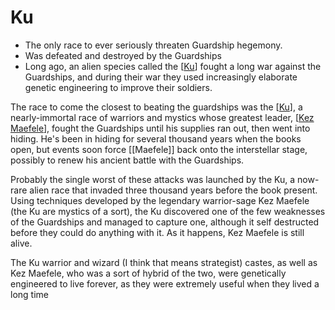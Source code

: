 # Ku

- The only race to ever seriously threaten Guardship hegemony.
- Was defeated and destroyed by the Guardships
- Long ago, an alien species called the [[Ku]] fought a long war against the Guardships, and during their war they used increasingly elaborate genetic engineering to improve their soldiers. 

The race to come the closest to beating the guardships was the [[Ku]], a nearly-immortal race of warriors and mystics whose greatest leader, [[Kez Maefele]], fought the Guardships until his supplies ran out, then went into hiding. He's been in hiding for several thousand years when the books open, but events soon force [[Maefele]] back onto the interstellar stage, possibly to renew his ancient battle with the Guardships.


Probably the single worst of these attacks was launched by the Ku, a now-rare alien race that invaded three thousand years before the book present. Using techniques developed by the legendary warrior-sage Kez Maefele (the Ku are mystics of a sort), the Ku discovered one of the few weaknesses of the Guardships and managed to capture one, although it self destructed before they could do anything with it. As it happens, Kez Maefele is still alive.

The Ku warrior and wizard (I think that means strategist) castes, as well as Kez Maefele, who was a sort of hybrid of the two, were genetically engineered to live forever, as they were extremely useful when they lived a long time

[//begin]: # "Autogenerated link references for markdown compatibility"
[Ku]: ku.md "Ku"
[Kez Maefele]: ../a-dragon-never-sleeps/kez-maefele.md "Kez Maefele"
[//end]: # "Autogenerated link references"
